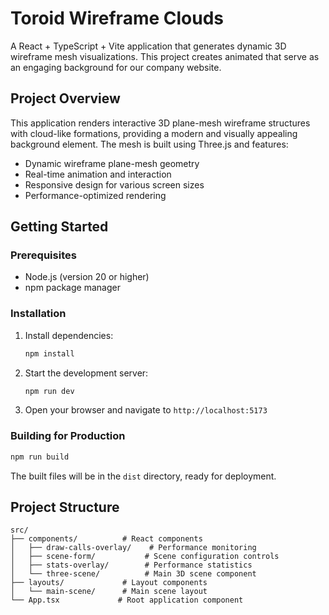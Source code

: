 # Toroid Wireframe Clouds

A React + TypeScript + Vite application that generates dynamic 3D wireframe mesh visualizations. This project creates animated  that serve as an engaging background for our company website.

## Project Overview

This application renders interactive 3D plane-mesh wireframe structures with cloud-like formations, providing a modern and visually appealing background element. The mesh is built using Three.js and features:

- Dynamic wireframe plane-mesh geometry
- Real-time animation and interaction
- Responsive design for various screen sizes
- Performance-optimized rendering

## Getting Started

### Prerequisites

- Node.js (version 20 or higher)
- npm package manager

### Installation

1. Install dependencies:

   ```bash
   npm install
   ```

2. Start the development server:

   ```bash
   npm run dev
   ```

3. Open your browser and navigate to `http://localhost:5173`

### Building for Production

```bash
npm run build
```

The built files will be in the `dist` directory, ready for deployment.

## Project Structure

```text
src/
├── components/          # React components
│   ├── draw-calls-overlay/    # Performance monitoring
│   ├── scene-form/           # Scene configuration controls
│   ├── stats-overlay/        # Performance statistics
│   └── three-scene/          # Main 3D scene component
├── layouts/             # Layout components
│   └── main-scene/      # Main scene layout
└── App.tsx             # Root application component
```